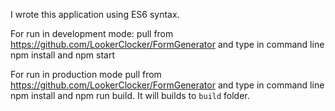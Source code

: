 I wrote this application using ES6 syntax.

For run in development mode: pull from https://github.com/LookerClocker/FormGenerator
and type in command line npm install and npm start

For run in production mode pull from https://github.com/LookerClocker/FormGenerator
and type in command line npm install and npm run build. It will builds to `build` folder.